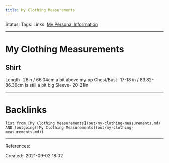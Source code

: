 ```yaml
---
title: My Clothing Measurements
---
```

Status: 
Tags: 
Links: [My Personal Information](out/my-personal-information.md)
___
# My Clothing Measurements
## Shirt
Length- 26in / 66.04cm a bit above my pp
Chest/Bust- 17-18 in / 83.82-86.36cm is still a bit big
Sleeve- 20-21in


___
# Backlinks
```dataview
list from [My Clothing Measurements](out/my-clothing-measurements.md) AND !outgoing([My Clothing Measurements](out/my-clothing-measurements.md))
```
___
References:

Created:: 2021-09-02 18:02

